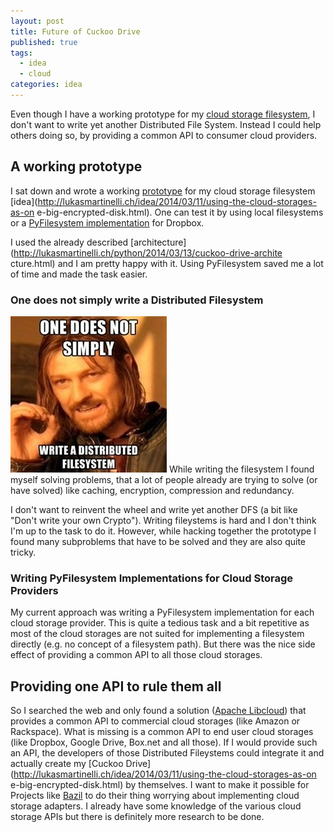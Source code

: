 ```yaml
---
layout: post
title: Future of Cuckoo Drive
published: true
tags: 
  - idea
  - cloud
categories: idea
---
```


Even though I have a working prototype for my [cloud storage filesystem](http://lukasmartinelli.ch/idea/2014/03/11/using-the-cloud-storages-as-one-big-encrypted-disk.html), I don't want to write yet another Distributed File System. Instead I could help others doing so, by providing a common API to consumer cloud providers.

## A working prototype
I sat down and wrote a working
[prototype](https://github.com/lukasmartinelli/cuckoodrive)
for my cloud storage filesystem
[idea](http://lukasmartinelli.ch/idea/2014/03/11/using-the-cloud-storages-as-on
e-big-encrypted-disk.html). One can test it by using local filesystems or a
[PyFilesystem implementation](https://github.com/lukasmartinelli/fs-dropbox)
for Dropbox.

I used the already described
[architecture](http://lukasmartinelli.ch/python/2014/03/13/cuckoo-drive-archite
cture.html) and I am pretty happy with it. Using PyFilesystem saved me a lot of
time and made the task easier.

### One does not simply write a Distributed Filesystem
![One does not simply write a Distributed Filesystem](/media/one-does-not-simply-write-a-dfs.jpg)
While writing the filesystem I found myself solving problems, that a lot of
people already are trying to solve (or have solved) like caching, encryption,
compression and redundancy.

I don't want to reinvent the wheel and write yet another DFS (a bit like "Don't
write your own Crypto"). Writing fileystems is hard and I don't think I'm up to
the task to do it. However, while hacking together the prototype I found many
subproblems that have to be solved and they are also quite tricky.

### Writing PyFilesystem Implementations for Cloud Storage Providers
My current approach was writing a PyFilesystem implementation for each cloud
storage provider. This is quite a tedious task and a bit repetitive as most
of the cloud storages are not suited for implementing a filesystem directly
(e.g. no concept of a filesystem path). But there was the nice side effect of
providing a common API to all those cloud storages.

## Providing one API to rule them all
So I searched the web and only found a solution ([Apache
Libcloud](http://libcloud.apache.org/)) that provides a common API to
commercial cloud storages (like Amazon or Rackspace). What is missing is a
common API to end user cloud storages (like Dropbox, Google Drive, Box.net
and all those). If I would provide such an API, the developers of those
Distributed Fileystems could integrate it and actually create my [Cuckoo
Drive](http://lukasmartinelli.ch/idea/2014/03/11/using-the-cloud-storages-as-on
e-big-encrypted-disk.html) by themselves.
I want to make it possible for Projects like [Bazil](http://bazil.org/) to do
their thing worrying about implementing cloud storage adapters. I already have
some knowledge of the various cloud storage APIs but there is definitely more
research to be done.